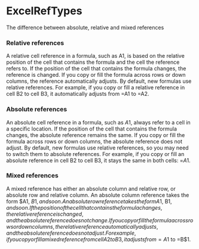 # ExcelRefTypes

 The difference between absolute, relative and mixed references

### Relative references    
A relative cell reference in a formula, such as A1, is based on the relative position of the cell that contains the formula and the cell the reference refers to. If the position of the cell that contains the formula changes, the reference is changed. If you copy or fill the formula across rows or down columns, the reference automatically adjusts. By default, new formulas use relative references. For example, if you copy or fill a relative reference in cell B2 to cell B3, it automatically adjusts from =A1 to =A2.

### Absolute references    
An absolute cell reference in a formula, such as $A$1, always refer to a cell in a specific location. If the position of the cell that contains the formula changes, the absolute reference remains the same. If you copy or fill the formula across rows or down columns, the absolute reference does not adjust. By default, new formulas use relative references, so you may need to switch them to absolute references. For example, if you copy or fill an absolute reference in cell B2 to cell B3, it stays the same in both cells: =$A$1.

### Mixed references    
A mixed reference has either an absolute column and relative row, or absolute row and relative column. An absolute column reference takes the form $A1, $B1, and so on. An absolute row reference takes the form A$1, B$1, and so on. If the position of the cell that contains the formula changes, the relative reference is changed, and the absolute reference does not change. If you copy or fill the formula across rows or down columns, the relative reference automatically adjusts, and the absolute reference does not adjust. For example, if you copy or fill a mixed reference from cell A2 to B3, it adjusts from =A$1 to =B$1.
